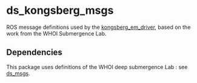 # ds_kongsberg_msgs

ROS message definitions used by the [kongsberg_em_driver](https://github.com/Axel13fr/kongsberg_em_driver), based on the work from the WHOI Submergence Lab.

## Dependencies

This package uses definitions of the WHOI deep submergence Lab : see [ds_msgs](https://bitbucket.org/whoidsl/ds_msgs/src/master/).